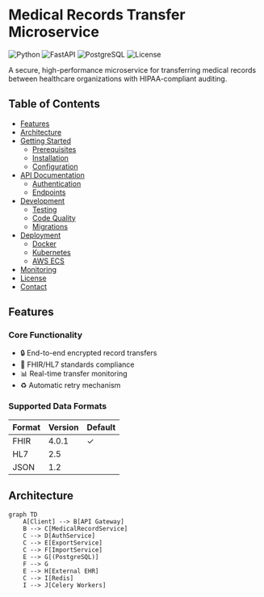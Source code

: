 # Medical Records Transfer Microservice

![Python](https://img.shields.io/badge/Python-3.9%2B-blue)
![FastAPI](https://img.shields.io/badge/Framework-FastAPI-green)
![PostgreSQL](https://img.shields.io/badge/Database-PostgreSQL-blue)
![License](https://img.shields.io/badge/License-Apache%202.0-orange)

A secure, high-performance microservice for transferring medical records between healthcare organizations with HIPAA-compliant auditing.

## Table of Contents
- [Features](#features)
- [Architecture](#architecture)  
- [Getting Started](#getting-started)
  - [Prerequisites](#prerequisites)
  - [Installation](#installation)
  - [Configuration](#configuration)
- [API Documentation](#api-documentation)
  - [Authentication](#authentication)
  - [Endpoints](#endpoints)
- [Development](#development)
  - [Testing](#testing)
  - [Code Quality](#code-quality)
  - [Migrations](#migrations)
- [Deployment](#deployment)
  - [Docker](#docker)
  - [Kubernetes](#kubernetes)
  - [AWS ECS](#aws-ecs)
- [Monitoring](#monitoring)
- [License](#license)
- [Contact](#contact)

## Features

### Core Functionality
- 🔒 End-to-end encrypted record transfers
- 🏥 FHIR/HL7 standards compliance
- 📊 Real-time transfer monitoring
- ♻️ Automatic retry mechanism

### Supported Data Formats
| Format | Version | Default |
|--------|---------|---------|
| FHIR   | 4.0.1   | ✓       | 
| HL7    | 2.5     |         |
| JSON   | 1.2     |         |

## Architecture

```mermaid
graph TD
    A[Client] --> B[API Gateway]
    B --> C[MedicalRecordService]
    C --> D[AuthService]
    C --> E[ExportService]
    C --> F[ImportService]
    E --> G[(PostgreSQL)]
    F --> G
    E --> H[External EHR]
    C --> I[Redis]
    I --> J[Celery Workers]
